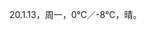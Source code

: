 <link href="../../css/style.css" rel="stylesheet" type="text/css" />

<span class="fzzy">20.1.13，周一，0℃／-8℃，晴。

